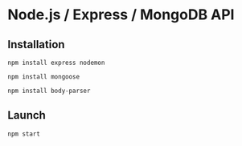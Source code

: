 # Node.js / Express / MongoDB API

## Installation 

`npm install express nodemon`

`npm install mongoose`

`npm install body-parser`

## Launch

`npm start`
